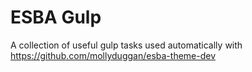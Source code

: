 # ESBA Gulp
A collection of useful gulp tasks used automatically with https://github.com/mollyduggan/esba-theme-dev
